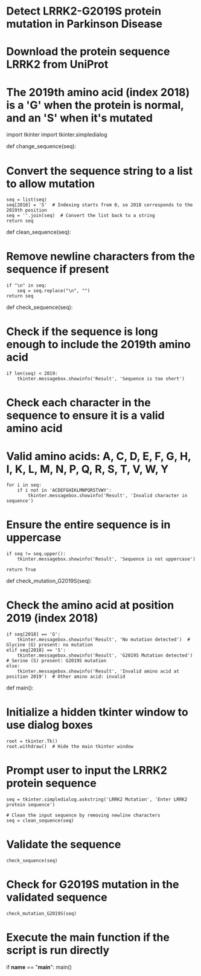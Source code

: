 # Detect LRRK2-G2019S protein mutation in Parkinson Disease
# Download the protein sequence LRRK2 from UniProt
# The 2019th amino acid (index 2018) is a 'G' when the protein is normal, and an 'S' when it's mutated
import tkinter
import tkinter.simpledialog 

def change_sequence(seq):
# Convert the sequence string to a list to allow mutation
    seq = list(seq)
    seq[2018] = 'S'  # Indexing starts from 0, so 2018 corresponds to the 2019th position
    seq = ''.join(seq)  # Convert the list back to a string
    return seq

def clean_sequence(seq):
# Remove newline characters from the sequence if present
    if "\n" in seq:
        seq = seq.replace("\n", "")
    return seq

def check_sequence(seq):
# Check if the sequence is long enough to include the 2019th amino acid
    if len(seq) < 2019:
        tkinter.messagebox.showinfo('Result', 'Sequence is too short')

# Check each character in the sequence to ensure it is a valid amino acid
# Valid amino acids: A, C, D, E, F, G, H, I, K, L, M, N, P, Q, R, S, T, V, W, Y
    for i in seq:
        if i not in 'ACDEFGHIKLMNPQRSTVWY':
            tkinter.messagebox.showinfo('Result', 'Invalid character in sequence')

# Ensure the entire sequence is in uppercase
    if seq != seq.upper():
        tkinter.messagebox.showinfo('Result', 'Sequence is not uppercase')

    return True

def check_mutation_G2019S(seq):
# Check the amino acid at position 2019 (index 2018)
    if seq[2018] == 'G':
        tkinter.messagebox.showinfo('Result', 'No mutation detected')  # Glycine (G) present: no mutation
    elif seq[2018] == 'S':
        tkinter.messagebox.showinfo('Result', 'G2019S Mutation detected')  # Serine (S) present: G2019S mutation
    else:
        tkinter.messagebox.showinfo('Result', 'Invalid amino acid at position 2019')  # Other amino acid: invalid

def main():
# Initialize a hidden tkinter window to use dialog boxes
    root = tkinter.Tk()
    root.withdraw()  # Hide the main tkinter window

# Prompt user to input the LRRK2 protein sequence
    seq = tkinter.simpledialog.askstring('LRRK2 Mutation', 'Enter LRRK2 protein sequence')

    # Clean the input sequence by removing newline characters
    seq = clean_sequence(seq)

# Validate the sequence
    check_sequence(seq)

# Check for G2019S mutation in the validated sequence
    check_mutation_G2019S(seq)

# Execute the main function if the script is run directly
if __name__ == "__main__":
    main()
